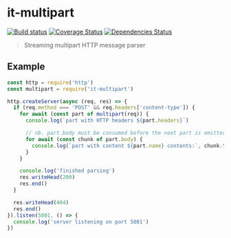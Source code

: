 # it-multipart

[![Build status](https://travis-ci.org/achingbrain/it.svg?branch=master)](https://travis-ci.org/achingbrain/it?branch=master) [![Coverage Status](https://coveralls.io/repos/github/achingbrain/it/badge.svg?branch=master)](https://coveralls.io/github/achingbrain/it?branch=master) [![Dependencies Status](https://david-dm.org/achingbrain/it/status.svg?path=packages/it-multipart)](https://david-dm.org/achingbrain/it?path=packages/it-multipart)

> Streaming multipart HTTP message parser

## Example

```javascript
const http = require('http')
const multipart = require('it-multipart')

http.createServer(async (req, res) => {
  if (req.method === 'POST' && req.headers['content-type']) {
    for await (const part of multipart(req)) {
      console.log(`part with HTTP headers ${part.headers}`)

      // nb. part.body must be consumed before the next part is emitted
      for await (const chunk of part.body) {
        console.log(`part with content ${part.name} contents:`, chunk.toString())
      }
    }

    console.log('finished parsing')
    res.writeHead(200)
    res.end()
  }

  res.writeHead(404)
  res.end()
}).listen(5001, () => {
  console.log('server listening on port 5001')
})
```
